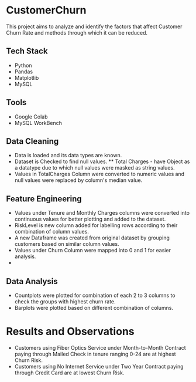 # CustomerChurn

This project aims to analyze and identify the factors that affect Customer Churn Rate and methods through which it can be reduced.

## Tech Stack
- Python
- Pandas
- Matplotlib
- MySQL

## Tools
- Google Colab
- MySQL WorkBench

## Data Cleaning

- Data is loaded and its data types are known.
- Dataset is Checked to find null values.
** Total Charges - have Object as a datatype due to which null values were masked as string values.
- Values in TotalCharges Column were converted to numeric values and null values were replaced by column's median value.

## Feature Engineering

- Values under Tenure and Monthly Charges columns were converted into continuous values for better plotting and added to the dataset.
- RiskLevel is new column added for labelling rows according to their combination of column values.
- A new Dataframe was created from original dataset by grouping customers based on similar column values.
- Values under Churn Column were mapped into 0 and 1 for easier analysis.
- 

## Data Analysis

- Countplots were plotted for combination of each 2 to 3 columns to check the groups with highest churn rate.
- Barplots were plotted based on different combination of columns.

# Results and Observations

- Customers using Fiber Optics Service under Month-to-Month Contract paying through Mailed Check in tenure ranging 0-24 are at highest Churn Risk.
- Customers using No Internet Service under Two Year Contract paying through Credit Card are at lowest Churn Risk.
